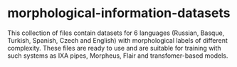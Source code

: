 # morphological-information-datasets
This collection of files contain datasets for 6 languages (Russian, Basque, Turkish, Spanish, Czech and English) with morphological labels of different complexity. These files are ready to use and are suitable for training with such systems as IXA pipes, Morpheus, Flair and transfomer-based models.
